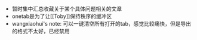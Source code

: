 - 暂时集中汇总收藏关于某个具体问题相关的文章
- onetab是为了让[[Toby]]保持秩序的缓冲区
- wangxiaohui's note: 可以一键清空所有打开的tab，感觉比较痛快，但是导出的格式不太好，已经禁用
